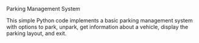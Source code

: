 Parking Management System

This simple Python code implements a basic parking management system with options to park, unpark, get information about a vehicle, display the parking layout, and exit. 
